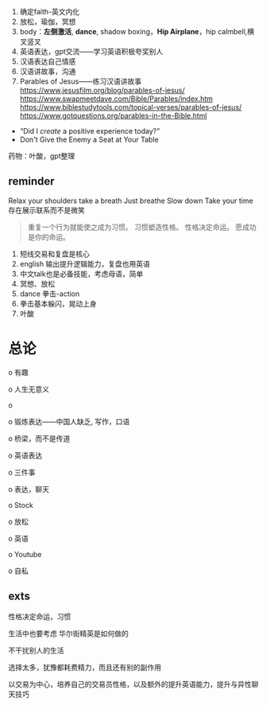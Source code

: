 1. 确定faith-英文内化
2. 放松，瑜伽，冥想
3. body：**左侧激活**, **dance**, shadow boxing，**Hip Airplane**，hip calmbell,横叉竖叉
4. 英语表达，gpt交流——学习英语积极夸奖别人
5. 汉语表达自己情感
6. 汉语讲故事，沟通
7. Parables of Jesus——练习汉语讲故事
    https://www.jesusfilm.org/blog/parables-of-jesus/
    https://www.swapmeetdave.com/Bible/Parables/index.htm
    https://www.biblestudytools.com/topical-verses/parables-of-jesus/
    https://www.gotquestions.org/parables-in-the-Bible.html



- “Did I *create* a positive experience today?”
- Don't Give the Enemy a Seat at Your Table

药物：叶酸，gpt整理

## reminder



Relax your shoulders
take a breath
Just breathe
Slow down
Take your time
存在展示联系而不是微笑



> 重复一个行为就能使之成为习惯。
> 习惯塑造性格。
> 性格决定命运。
> 愿成功是你的命运。





1. 短线交易和复盘是核心
2. english 输出提升逻辑能力，复盘也用英语
3. 中文talk也是必备技能，考虑母语，简单
4. 冥想、放松
5. dance 拳击-action
6. 拳击基本躲闪，晃动上身
7. 叶酸



#       总论

o  有趣

o  人生无意义

o   

o  锻炼表达——中国人缺乏, 写作，口语

o  桥梁，而不是传道

o  英语表达

o  三件事  

o  表达，聊天

o  Stock

o  放松

o  英语

o  Youtube

o  自私







## exts





性格决定命运，习惯

生活中也要考虑 华尔街精英是如何做的

不干扰别人的生活



选择太多，犹豫都耗费精力，而且还有别的副作用



以交易为中心，培养自己的交易员性格，以及额外的提升英语能力，提升与异性聊天技巧